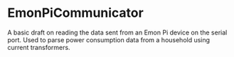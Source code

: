 # EmonPiCommunicator
A basic draft on reading the data sent from an Emon Pi device on the serial port. Used to parse power consumption data from a household using current transformers.